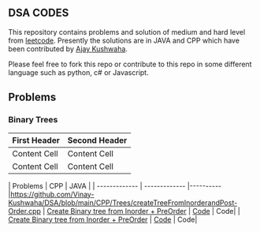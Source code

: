 ## DSA CODES

This repository contains problems and solution of medium and hard level from [leetcode](https://leetcode.com/). Presently the solutions are in JAVA and CPP which have been contributed by [Ajay Kushwaha](https://github.com/kush1912).

Please feel free to fork this repo or contribute to this repo in some different language such as python, c# or Javascript.


## Problems 

### Binary Trees

| First Header  | Second Header |
| ------------- | ------------- |
| Content Cell  | Content Cell  |
| Content Cell  | Content Cell  |


| Problems       | CPP           | JAVA  | 
| ------------- | ------------- |----------|https://github.com/Vinay-Kushwaha/DSA/blob/main/CPP/Trees/createTreeFromInorderandPost-Order.cpp
| [Create Binary tree from Inorder + PreOrder](https://leetcode.com/problems/construct-binary-tree-from-preorder-and-inorder-traversal/)  | [Code](https://github.com/Vinay-Kushwaha/DSA/blob/main/CPP/Trees/createTreeFromInorderandPre-order.cpp) | Code|
| [Create Binary tree from Inorder + PreOrder](https://leetcode.com/problems/construct-binary-tree-from-inorder-and-postorder-traversal/)  | [Code](https://github.com/Vinay-Kushwaha/DSA/blob/main/CPP/Trees/createTreeFromInorderandPost-Order.cpp)  | Code|
